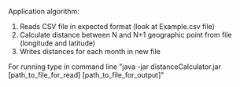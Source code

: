 Application algorithm:
1. Reads CSV file in expected format (look at Example.csv file)
2. Calculate distance between N and N+1 geographic point from file (longitude and latitude)
3. Writes distances for each month in new file

For running type in command line "java -jar distanceCalculator.jar [path_to_file_for_read] [path_to_file_for_output]"